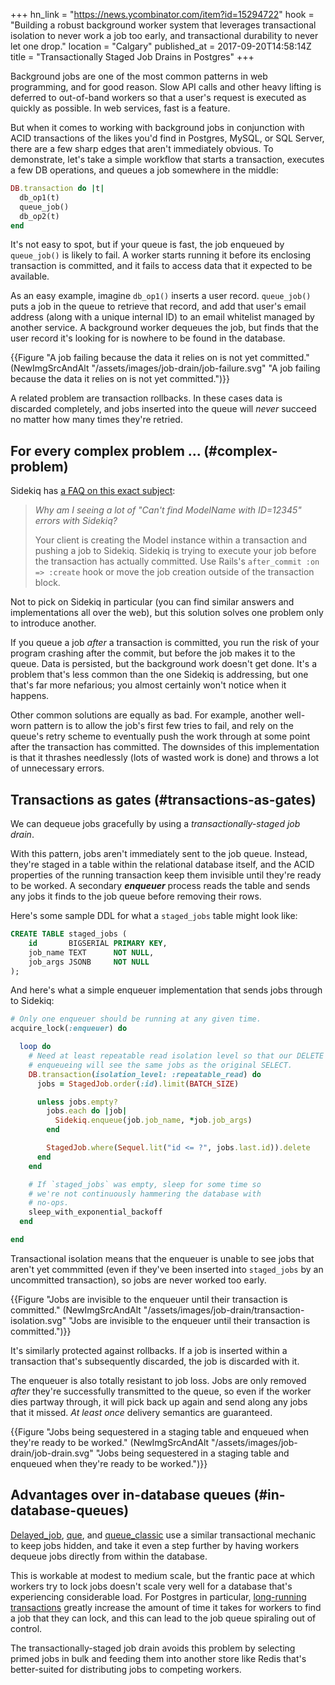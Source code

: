 +++
hn_link = "https://news.ycombinator.com/item?id=15294722"
hook = "Building a robust background worker system that leverages transactional isolation to never work a job too early, and transactional durability to never let one drop."
location = "Calgary"
published_at = 2017-09-20T14:58:14Z
title = "Transactionally Staged Job Drains in Postgres"
+++

Background jobs are one of the most common patterns in web
programming, and for good reason. Slow API calls and other
heavy lifting is deferred to out-of-band workers so that a
user's request is executed as quickly as possible. In web
services, fast is a feature.

But when it comes to working with background jobs in
conjunction with ACID transactions of the likes you'd find
in Postgres, MySQL, or SQL Server, there are a few sharp
edges that aren't immediately obvious. To demonstrate,
let's take a simple workflow that starts a transaction,
executes a few DB operations, and queues a job somewhere in
the middle:

``` ruby
DB.transaction do |t|
  db_op1(t)
  queue_job()
  db_op2(t)
end
```

It's not easy to spot, but if your queue is fast, the job
enqueued by `queue_job()` is likely to fail. A worker
starts running it before its enclosing transaction is
committed, and it fails to access data that it expected to
be available.

As an easy example, imagine `db_op1()` inserts a user
record. `queue_job()` puts a job in the queue to retrieve
that record, and add that user's email address (along with
a unique internal ID) to an email whitelist managed by
another service. A background worker dequeues the job, but
finds that the user record it's looking for is nowhere to
be found in the database.

{{Figure "A job failing because the data it relies on is not yet committed." (NewImgSrcAndAlt "/assets/images/job-drain/job-failure.svg" "A job failing because the data it relies on is not yet committed.")}}

A related problem are transaction rollbacks. In these cases
data is discarded completely, and jobs inserted into the
queue will _never_ succeed no matter how many times they're
retried.

## For every complex problem ... (#complex-problem)

Sidekiq has [a FAQ on this exact subject][sidekiq]:

> _Why am I seeing a lot of "Can't find ModelName with
> ID=12345" errors with Sidekiq?_
>
> Your client is creating the Model instance within a
> transaction and pushing a job to Sidekiq. Sidekiq is
> trying to execute your job before the transaction has
> actually committed. Use Rails's `after_commit :on =>
> :create` hook or move the job creation outside of the
> transaction block.

Not to pick on Sidekiq in particular (you can find similar
answers and implementations all over the web), but this
solution solves one problem only to introduce another.

If you queue a job _after_ a transaction is committed, you
run the risk of your program crashing after the commit, but
before the job makes it to the queue. Data is persisted, but
the background work doesn't get done. It's a problem that's
less common than the one Sidekiq is addressing, but one
that's far more nefarious; you almost certainly won't
notice when it happens.

Other common solutions are equally as bad. For example,
another well-worn pattern is to allow the job's first few
tries to fail, and rely on the queue's retry scheme to
eventually push the work through at some point after the
transaction has committed. The downsides of this
implementation is that it thrashes needlessly (lots of
wasted work is done) and throws a lot of unnecessary
errors.

## Transactions as gates (#transactions-as-gates)

We can dequeue jobs gracefully by using a
_transactionally-staged job drain_.

With this pattern, jobs aren't immediately sent to the job
queue. Instead, they're staged in a table within the
relational database itself, and the ACID properties of the
running transaction keep them invisible until they're ready
to be worked. A secondary ***enqueuer*** process reads the
table and sends any jobs it finds to the job queue before
removing their rows.

Here's some sample DDL for what a `staged_jobs` table might
look like:

``` sql
CREATE TABLE staged_jobs (
    id       BIGSERIAL PRIMARY KEY,
    job_name TEXT      NOT NULL,
    job_args JSONB     NOT NULL
);
```

And here's what a simple enqueuer implementation that sends
jobs through to Sidekiq:

``` ruby
# Only one enqueuer should be running at any given time.
acquire_lock(:enqueuer) do

  loop do
    # Need at least repeatable read isolation level so that our DELETE after
    # enqueueing will see the same jobs as the original SELECT.
    DB.transaction(isolation_level: :repeatable_read) do
      jobs = StagedJob.order(:id).limit(BATCH_SIZE)

      unless jobs.empty?
        jobs.each do |job|
          Sidekiq.enqueue(job.job_name, *job.job_args)
        end

        StagedJob.where(Sequel.lit("id <= ?", jobs.last.id)).delete
      end
    end

    # If `staged_jobs` was empty, sleep for some time so
    # we're not continuously hammering the database with
    # no-ops.
    sleep_with_exponential_backoff
  end

end
```

Transactional isolation means that the enqueuer is unable
to see jobs that aren't yet commmitted (even if they've
been inserted into `staged_jobs` by an uncommitted
transaction), so jobs are never worked too early.

{{Figure "Jobs are invisible to the enqueuer until their transaction is committed." (NewImgSrcAndAlt "/assets/images/job-drain/transaction-isolation.svg" "Jobs are invisible to the enqueuer until their transaction is committed.")}}

It's similarly protected against rollbacks. If a job is
inserted within a transaction that's subsequently
discarded, the job is discarded with it.

The enqueuer is also totally resistant to job loss. Jobs
are only removed _after_ they're successfully transmitted
to the queue, so even if the worker dies partway through,
it will pick back up again and send along any jobs that it
missed. _At least once_ delivery semantics are guaranteed.

{{Figure "Jobs being sequestered in a staging table and enqueued when they're ready to be worked." (NewImgSrcAndAlt "/assets/images/job-drain/job-drain.svg" "Jobs being sequestered in a staging table and enqueued when they're ready to be worked.")}}

## Advantages over in-database queues (#in-database-queues)

[Delayed_job][delayedjob], [que][que], and
[queue_classic][queueclassic] use a similar transactional
mechanic to keep jobs hidden, and take it even a step
further by having workers dequeue jobs directly from within
the database.

This is workable at modest to medium scale, but the frantic
pace at which workers try to lock jobs doesn't scale very
well for a database that's experiencing considerable load.
For Postgres in particular, [long-running
transactions](/postgres-queues) greatly increase the amount
of time it takes for workers to find a job that they can
lock, and this can lead to the job queue spiraling out of
control.

The transactionally-staged job drain avoids this problem by
selecting primed jobs in bulk and feeding them into another
store like Redis that's better-suited for distributing jobs
to competing workers.

[delayedjob]: https://github.com/collectiveidea/delayed_job
[que]: https://github.com/chanks/que
[queueclassic]: https://github.com/QueueClassic/queue_classic
[sidekiq]: https://github.com/mperham/sidekiq/wiki/FAQ#why-am-i-seeing-a-lot-of-cant-find-modelname-with-id12345-errors-with-sidekiq
